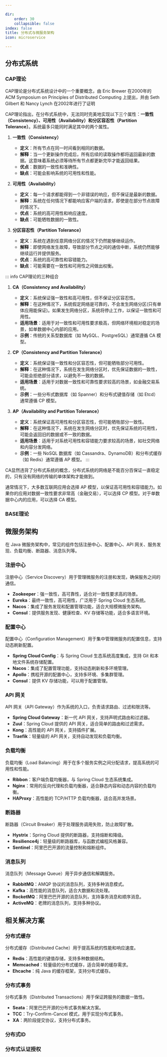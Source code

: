 ```yaml
--- 

dir:
    order: 30
    collapsible: false
index: false
title: 分布式与微服务架构
icon: microservice

---
```



## 分布式系统

### CAP理论

CAP理论是分布式系统设计中的一个重要概念，由 Eric Brewer 在2000年的 ACM Symposium on Principles of Distributed Computing 上提出，并由 Seth Gilbert 和 Nancy Lynch 在2002年进行了证明

CAP理论指出，在分布式系统中，无法同时完美地实现以下三个属性：**一致性（Consistency）、可用性（Availability）和分区容忍性（Partition Tolerance）**。系统最多只能同时满足其中的两个属性。

1. **一致性（Consistency）**
   - **定义**：所有节点在同一时间看到相同的数据。
   - **解释**：当一个更新操作完成后，所有后续的读取操作都将返回最新的数据。这意味着系统必须等待所有节点都更新完毕才能返回结果。
   - **优点**：数据的一致性和准确性。
   - **缺点**：可能会影响系统的可用性和性能。

2. **可用性（Availability）**
   - **定义**：每一个请求都能得到一个非错误的响应，但不保证是最新的数据。
   - **解释**：系统在任何情况下都能响应客户端的请求，即使是在部分节点故障的情况下。
   - **优点**：系统的高可用性和响应速度。
   - **缺点**：可能牺牲数据的一致性。

3. **分区容忍性（Partition Tolerance）**
   - **定义**：系统在遇到任意网络分区的情况下仍然能够继续运作。
   - **解释**：即使网络发生故障，导致部分节点之间的通信中断，系统仍然能够继续运行并提供服务。
   - **优点**：系统的高可靠性和容错能力。
   - **缺点**：可能需要在一致性和可用性之间做出权衡。

::: info CAP理论的三种组合

1. **CA（Consistency and Availability）**
   - **定义**：系统保证强一致性和高可用性，但不保证分区容忍性。
   - **解释**：在这种情况下，系统假定网络是可靠的，不会发生网络分区(只有单体应用能保证)。如果发生网络分区，系统将停止工作，以保证一致性和可用性。
   - **适用场景**：适用于对一致性和可用性要求极高，但网络环境相对稳定的场景，如单数据中心内部的应用。
   - **示例**：传统的关系型数据库（如 MySQL、PostgreSQL）通常遵循 CA 模型。

2. **CP（Consistency and Partition Tolerance）**
   - **定义**：系统保证强一致性和分区容忍性，但可能牺牲部分可用性。
   - **解释**：在这种情况下，系统在发生网络分区时，优先保证数据的一致性，可能会拒绝部分请求，以避免不一致的数据。
   - **适用场景**：适用于对数据一致性和可靠性要求较高的场景，如金融交易系统。
   - **示例**：一些分布式数据库（如 Spanner）和分布式键值存储（如 Etcd）通常遵循 CP 模型。

3. **AP（Availability and Partition Tolerance）**
   - **定义**：系统保证高可用性和分区容忍性，但可能牺牲部分一致性。
   - **解释**：在这种情况下，系统在发生网络分区时，优先保证系统的可用性，可能会返回旧的数据或不一致的数据。
   - **适用场景**：适用于对系统可用性和容错能力要求较高的场景，如社交网络和内容分发网络。
   - **示例**：一些 NoSQL 数据库（如 Cassandra、DynamoDB）和分布式缓存（如 Redis）通常遵循 AP 模型。
:::

CA显然违背了分布式系统的概念，分布式系统的网络是不能百分百保证一直稳定的，只有没有网络的传输的单体架构才能做到。

通常情况下，大多数互联网应用会选择 AP 模型，以保证高可用性和容错能力。如果你的应用对数据一致性要求非常高（金融交易），可以选择 CP 模型。对于单数据中心内的应用，可以选择 CA 模型。



### BASE理论






## 微服务架构

在 Java 微服务架构中，常见的组件包括注册中心、配置中心、API 网关、服务发现、负载均衡、断路器、消息队列等。


### 注册中心
注册中心（Service Discovery）用于管理微服务的注册和发现，确保服务之间的通信。

- **Zookeeper**：强一致性，高可靠性，适合对一致性要求高的场景。
- **Eureka**：最终一致性，高可用性，广泛用于 Spring Cloud 生态系统。
- **Nacos**：集成了服务发现和配置管理功能，适合大规模微服务架构。
- **Consul**：提供服务发现、健康检查、KV 存储等功能，适合多语言环境。

### 配置中心

配置中心（Configuration Management）用于集中管理微服务的配置信息，支持动态刷新配置。

- **Spring Cloud Config**：与 Spring Cloud 生态系统高度集成，支持 Git 和本地文件系统存储配置。
- **Nacos**：集成了配置管理功能，支持动态刷新和多环境管理。
- **Apollo**：携程开源的配置中心，支持多环境、多集群管理。
- **Consul**：提供 KV 存储功能，可以用于配置管理。

### API 网关

API 网关（API Gateway）作为系统的入口，负责请求路由、过滤和限流等。

- **Spring Cloud Gateway**：新一代 API 网关，支持声明式路由和过滤器。
- **Zuul**：Spring Cloud 提供的 API 网关，适合简单的路由和过滤需求。
- **Kong**：高性能的 API 网关，支持插件扩展。
- **Traefik**：轻量级的 API 网关，支持自动发现和负载均衡。

### 负载均衡

负载均衡（Load Balancing）用于在多个服务实例之间分配请求，提高系统的可用性和性能。

- **Ribbon**：客户端负载均衡器，与 Spring Cloud 生态系统集成。
- **Nginx**：常用的反向代理和负载均衡器，适合静态内容和动态内容的负载均衡。
- **HAProxy**：高性能的 TCP/HTTP 负载均衡器，适合高并发场景。

### 断路器

断路器（Circuit Breaker）用于处理服务调用失败，防止故障扩散。

- **Hystrix**：Spring Cloud 提供的断路器，支持熔断和降级。
- **Resilience4j**：轻量级的断路器库，与函数式编程风格兼容。
- **Sentinel**：阿里巴巴开源的流量控制和熔断组件。

### 消息队列

消息队列（Message Queue）用于异步通信和解耦服务。

- **RabbitMQ**：AMQP 协议的消息队列，支持多种消息模式。
- **Kafka**：高性能的消息队列，适合大数据和流处理。
- **RocketMQ**：阿里巴巴开源的消息队列，支持事务消息和顺序消息。
- **ActiveMQ**：老牌的消息队列，支持多种协议。




## 相关解决方案

### 分布式缓存

分布式缓存（Distributed Cache）用于提高系统的性能和响应速度。

- **Redis**：高性能的键值存储，支持多种数据结构。
- **Memcached**：轻量级的分布式缓存，适合简单的缓存需求。
- **Ehcache**：纯 Java 的缓存框架，支持分布式缓存。

### 分布式事务

分布式事务（Distributed Transactions）用于保证跨服务的数据一致性。

- **Seata**：阿里巴巴开源的分布式事务解决方案。
- **TCC**：Try-Confirm-Cancel 模式，用于实现分布式事务。
- **XA**：两阶段提交协议，支持分布式事务。



### 分布式ID




### 分布式认证授权